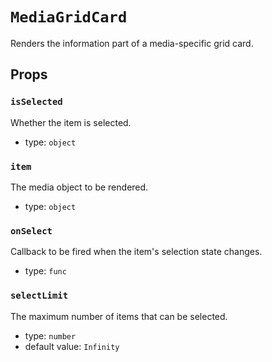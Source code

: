 `MediaGridCard`
===============

Renders the information part of a media-specific grid card.

Props
-----

### `isSelected`

Whether the item is selected.

- type: `object`


### `item`

The media object to be rendered.

- type: `object`


### `onSelect`

Callback to be fired when the item's selection state
changes.

- type: `func`


### `selectLimit`

The maximum number of items that can be selected.

- type: `number`
- default value: `Infinity`

